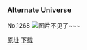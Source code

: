 ### Alternate Universe
No.1268
![图片不见了~~~](https://imgs.xkcd.com/comics/alternate_universe.png)

[原址](https://xkcd.com//1268) [下载](https://imgs.xkcd.com/comics/alternate_universe.png)

